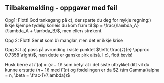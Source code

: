 ## Tilbakemelding - oppgaver med feil

Opg1: Flott! God tankegang på c), der sparte du deg for mykje regning:) Ikkje kjempe tydelig korleis du kom fram til $p = \frac{\lambda_A}{\lambda_A + \lambda_B}$, men ellers strøkent. 

Opg 2: Flott! Ser ut som b) manglar, men det er ikkje krise.

Opg 3: I a) pass på avrunding i siste punktet $\left( \frac{2}{e} \approx 0.7358 \right)$, men dette er ganske pirk altså. I c), flott bevis! 

Husk berre at $\Gamma(\alpha) = (\alpha - 1)!$ som betyr at i det siste uttrykket ditt vil du kunne erstatte $(n - 1)!$ med $\Gamma(n)$ og fordelingen er da $Z \sim Gamma(\alpha = n, \beta = \frac{1}{\lambda})$
